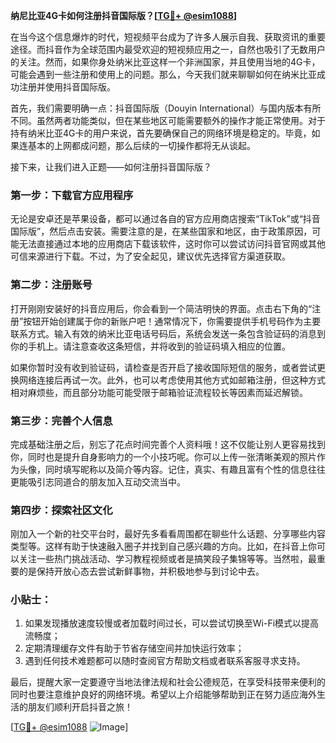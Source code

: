 **纳尼比亚4G卡如何注册抖音国际版？[[TG💪+ @esim1088](https://t.me/s/esim1088)]**

在当今这个信息爆炸的时代，短视频平台成为了许多人展示自我、获取资讯的重要途径。而抖音作为全球范围内最受欢迎的短视频应用之一，自然也吸引了无数用户的关注。然而，如果你身处纳米比亚这样一个非洲国家，并且使用当地的4G卡，可能会遇到一些注册和使用上的问题。那么，今天我们就来聊聊如何在纳米比亚成功注册并使用抖音国际版。

首先，我们需要明确一点：抖音国际版（Douyin International）与国内版本有所不同。虽然两者功能类似，但在某些地区可能需要额外的操作才能正常使用。对于持有纳米比亚4G卡的用户来说，首先要确保自己的网络环境是稳定的。毕竟，如果连基本的上网都成问题，那么后续的一切操作都将无从谈起。

接下来，让我们进入正题——如何注册抖音国际版？

### 第一步：下载官方应用程序

无论是安卓还是苹果设备，都可以通过各自的官方应用商店搜索“TikTok”或“抖音国际版”，然后点击安装。需要注意的是，在某些国家和地区，由于政策原因，可能无法直接通过本地的应用商店下载该软件，这时你可以尝试访问抖音官网或其他可信来源进行下载。不过，为了安全起见，建议优先选择官方渠道获取。

### 第二步：注册账号

打开刚刚安装好的抖音应用后，你会看到一个简洁明快的界面。点击右下角的“注册”按钮开始创建属于你的新账户吧！通常情况下，你需要提供手机号码作为主要联系方式。输入有效的纳米比亚电话号码后，系统会发送一条包含验证码的消息到你的手机上。请注意查收这条短信，并将收到的验证码填入相应的位置。

如果你暂时没有收到验证码，请检查是否开启了接收国际短信的服务，或者尝试更换网络连接后再试一次。此外，也可以考虑使用其他方式如邮箱注册，但这种方式相对麻烦些，而且部分功能可能受限于邮箱验证流程较长等因素而延迟解锁。

### 第三步：完善个人信息

完成基础注册之后，别忘了花点时间完善个人资料哦！这不仅能让别人更容易找到你，同时也是提升自身影响力的一个小技巧呢。你可以上传一张清晰美观的照片作为头像，同时填写昵称以及简介等内容。记住，真实、有趣且富有个性的信息往往更能吸引志同道合的朋友加入互动交流当中。

### 第四步：探索社区文化

刚加入一个新的社交平台时，最好先多看看周围都在聊些什么话题、分享哪些内容类型等。这样有助于快速融入圈子并找到自己感兴趣的方向。比如，在抖音上你可以关注一些热门挑战活动、学习教程视频或者是搞笑段子集锦等等。当然啦，最重要的是保持开放心态去尝试新鲜事物，并积极地参与到讨论中去。

### 小贴士：

1. 如果发现播放速度较慢或者加载时间过长，可以尝试切换至Wi-Fi模式以提高流畅度；
2. 定期清理缓存文件有助于节省存储空间并加快运行效率；
3. 遇到任何技术难题都可以随时查阅官方帮助文档或者联系客服寻求支持。

最后，提醒大家一定要遵守当地法律法规和社会公德规范，在享受科技带来便利的同时也要注意维护良好的网络环境。希望以上介绍能够帮助到正在努力适应海外生活的朋友们顺利开启抖音之旅！

[[TG💪+ @esim1088](https://t.me/s/esim1088) ![Image](https://i.postimg.cc/4NQfJmqS/Snipaste-2025-05-13-00-14-12.png)]